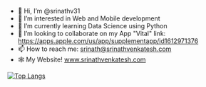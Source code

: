 - 👋 Hi, I’m @srinathv31
- 👀 I’m interested in Web and Mobile development
- 🌱 I’m currently learning Data Science using Python
- 💞️ I’m looking to collaborate on my App "Vital" link: https://apps.apple.com/us/app/supplementapp/id1612971376
- 📫 How to reach me: srinath@srinathvenkatesh.com
- 🕸 My Website! www.srinathvenkatesh.com

[![Top Langs](https://github-readme-stats.vercel.app/api/top-langs/?username=srinathv31&hide=html&layout=compact&langs_count=6&theme=great-gatsby)](https://github.com/anuraghazra/github-readme-stats)

<!---
srinathv31/srinathv31 is a ✨ special ✨ repository because its `README.md` (this file) appears on your GitHub profile.
You can click the Preview link to take a look at your changes.
--->
